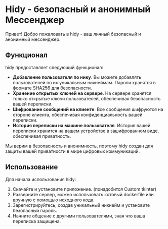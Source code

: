 # Hidy - безопасный и анонимный Мессенджер

Привет! Добро пожаловать в hidy - ваш личный безопасный и анонимный мессенджер.

## Функционал

hidy предоставляет следующий функционал:

- **Добавление пользователя по нику**. Вы можете добавлять пользователей по их уникальным никнеймам. Пароли хранятся в формате SHA256 для безопасности.
- **Хранение открытых ключей на сервере**. На сервере хранятся только открытые ключи пользователей, обеспечивая безопасность вашей переписки.
- **Шифрование сообщений на клиенте**. Все сообщения шифруются на стороне клиента, обеспечивая конфиденциальность вашей переписки.
- **История переписки на машине пользователя**. История вашей переписки хранится на вашем устройстве в зашифрованном виде, обеспечивая приватность.

Мы верим в безопасность и анонимность, поэтому hidy создан для защиты вашей приватности в мире цифровых коммуникаций.

## Использование

Для начала использования hidy:

1. Скачайте и установите приложение. (понадобится Custom tkinter)
2. Разверните сервер, можно использовать котовый dockerfile или вручную с помощью исходного кода.
3. Зарегистрируйтесь, создав уникальный никнейм и установите безопасный пароль.
4. Начните общение с другими пользователями, зная что ваша переписка защищена.
